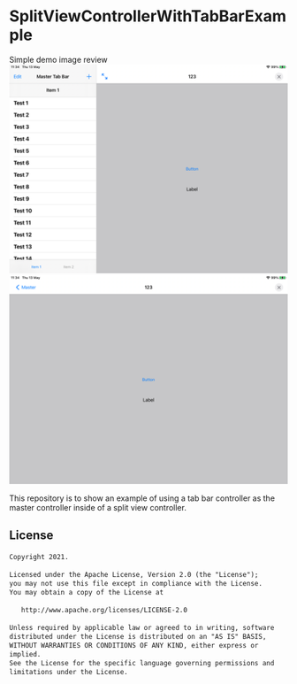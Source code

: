 # SplitViewControllerWithTabBarExample

Simple demo image review
![alt tag](https://github.com/DauBv/SplitViewController/blob/main/screenShort/IMG_2432.PNG)
![alt tag](https://github.com/DauBv/SplitViewController/blob/main/screenShort/IMG_2433.PNG)

This repository is to show an example of using a tab bar controller as the master controller inside of a split view controller.

## License
    Copyright 2021.
    
    Licensed under the Apache License, Version 2.0 (the "License");
    you may not use this file except in compliance with the License.
    You may obtain a copy of the License at

       http://www.apache.org/licenses/LICENSE-2.0

    Unless required by applicable law or agreed to in writing, software
    distributed under the License is distributed on an "AS IS" BASIS,
    WITHOUT WARRANTIES OR CONDITIONS OF ANY KIND, either express or implied.
    See the License for the specific language governing permissions and
    limitations under the License.
